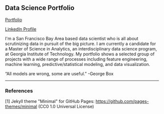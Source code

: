 ## Data Science Portfolio
<a href="https://joannarashid.github.io/portfolio/">Portfolio</a>

<a href="https://www.linkedin.com/in/joannarashid/">LinkedIn Profile</a>

I'm a San Francisco Bay Area based data scientist who is all about scrutinizing data in pursuit of the big picture. I am currently a candidate for a Master of Science in Analytics, an interdisciplinary data science program, at Georgia Institute of Technology. My portfolio shows a selected group of projects with a wide range of processes including feature engineering, machine learning, predictive/statistical modeling, and data visualization.

“All models are wrong, some are useful.” -George Box
___

### References

[1] Jekyll theme "Minimal" for GitHub Pages: https://github.com/pages-themes/minimal (CC0 1.0 Universal License)

